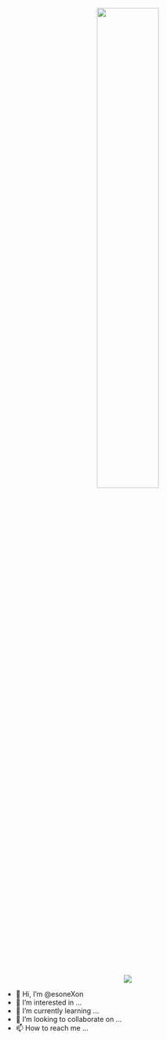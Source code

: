 <p align="center">
    <img src="https://i.imgur.com/KrSLFjM.png"
        height="50%">
</p>
<p align="center">
  <a href="https://github.com/badges/shields/graphs/contributors" alt="Contributors">
    <img src="https://img.shields.io/badge/website-000000?style=for-the-badge&logo=About.me&logoColor=white" /></a>
</p>

- 👋 Hi, I’m @esoneXon
- 👀 I’m interested in ...
- 🌱 I’m currently learning ...
- 💞️ I’m looking to collaborate on ...
- 📫 How to reach me ...

<!---
esoneXon/esoneXon is a ✨ special ✨ repository because its `README.md` (this file) appears on your GitHub profile.
You can click the Preview link to take a look at your changes.
--->
